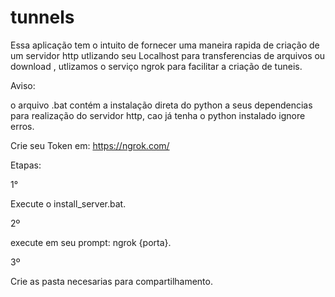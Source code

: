 # tunnels

Essa aplicação tem o intuito de fornecer uma maneira rapida de criação de um servidor http utlizando seu Localhost para transferencias de arquivos ou download
, utlizamos o serviço ngrok para facilitar a criação de tuneis.

Aviso:

o arquivo .bat contém a instalação direta do python a seus dependencias para realização do servidor http, cao já tenha o python instalado ignore erros. 

Crie seu Token em:
https://ngrok.com/

Etapas:

1°

Execute o install_server.bat.

2º

execute em seu prompt: ngrok {porta}.

3º

Crie as pasta necesarias para compartilhamento. 



